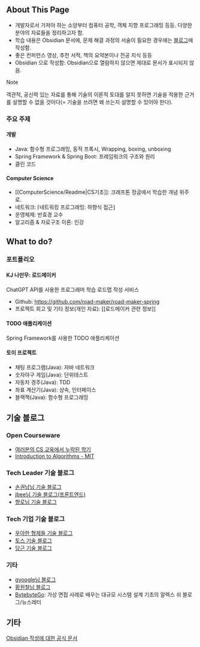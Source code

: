 ## About This Page
- 개발자로서 가져야 하는 소양부터 컴퓨터 공학, 객체 지향 프로그래밍 등등. 다양한 분야의 자료들을 정리하고자 함.
- 학습 내용은 Obsidian 문서에, 문제 해결 과정의 서술이 필요한 경우에는 [블로그](https://luciddevlog.kr/)에 작성함.
- 좋은 컨퍼런스 영상, 추천 서적, 책의 요약본이나 전공 지식 등등
- Obsidian 으로 작성함: Obsidian으로 열람하지 않으면 제대로 문서가 표시되지 않음.
> [!note]
> 객관적, 공신력 있는 자료를 통해 기술의 이론적 토대를 알지 못하면 기술을 적용한 근거를 설명할 수 없을 것이다(= 기술을 쓰려면 왜 쓰는지 설명할 수 있어야 한다).
### 주요 주제
#### 개발
- Java: 함수형 프로그래밍, 동적 프록시, Wrapping, boxing, unboxing
- Spring Framework & Spring Boot: 프레임워크의 구조와 원리
- 클린 코드
#### Computer Science
- [[ComputerScience/Readme|CS기초]]: 크래프톤 정글에서 학습한 개념 위주로. 
- 네트워크: ⌈네트워킹 프로그래밍: 하향식 접근⌋
- 운영체제: 반효경 교수
- 알고리즘 & 자료구조 이론: 인강
## What to do?
### 포트폴리오
#### KJ 나만무: 로드메이커 
ChatGPT API를 사용한 프로그래머 학습 로드맵 작성 서비스
- Github: https://github.com/road-maker/road-maker-spring
- 프로젝트 회고 및 기타 정보(개인 자료): [[로드메이커 관련 정보]]
#### TODO 애플리케이션
Spring Framework를 사용한 TODO 애플리케이션
#### 토이 프로젝트
- 채팅 프로그램(Java): 자바 네트워크
- 숫자야구 게임(Java): 단위테스트
- 자동차 경주(Java): TDD
- 좌표 계산기(Java): 상속, 인터페이스
- 블랙잭(Java): 함수형 프로그래밍
## 기술 블로그
### Open Courseware
- [여러분의 CS 교육에서 누락된 학기](https://missing-semester-kr.github.io/)
- [Introduction to Algorithms - MIT](https://ocw.mit.edu/courses/6-006-introduction-to-algorithms-spring-2020/)
### Tech Leader 기술 블로그
- [손권남님 기술 블로그](https://kwonnam.pe.kr/wiki/root)
- [jbee님 기술 블로그(프론트엔드)](https://blog.jbee.io)
- [향로님 기술 블로그](https://jojoldu.tistory.com/)
### Tech 기업 기술 블로그
- [우아한 형제들 기술 블로그](https://techblog.woowahan.com/)
- [토스 기술 블로그](https://toss.tech/) 
- [당근 기술 블로그](https://medium.com/daangn)
### 기타
- [gyoogle님 블로그](https://gyoogle.dev/)
- [황원철님 블로그](https://wch18735.github.io/)
- [BytebyteGo](https://bytebytego.com/): 가상 면접 사례로 배우는 대규모 시스템 설계 기초의 알렉스 쉬 블로그/뉴스레터
## 기타
[Obsidian 작성에 대한 공식 문서](https://help.obsidian.md/Editing+and+formatting/Basic+formatting+syntax)
